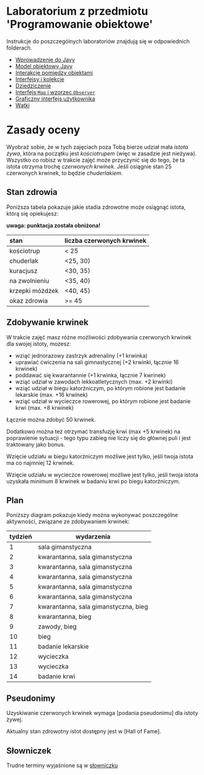 # Laboratorium z przedmiotu 'Programowanie obiektowe'

Instrukcje do poszczególnych laboratoriów znajdują się w odpowiednich folderach.

* [Wprowadzenie do Javy](lab1/Readme.md)
* [Model obiektowy Javy](lab2/Readme.md)
* [Interakcje pomiędzy obiektami](lab3/Readme.md)
* [Interfejsy i kolekcje](lab4/Readme.md)
* [Dziedziczenie](lab5/Readme.md)
* [Interfejs `Map` i wzorzec `Observer`](lab6/Readme.md)
* [Graficzny interfejs użytkownika](lab7/Readme.md)
* [Wątki](lab8/Readme.md)

# Zasady oceny

Wyobraź sobie, że w tych zajęciach poza Tobą bierze udział mała *istota żywa*, która na początku jest
*kościotrupem* (więc w zasadzie jest nieżywa). Wszystko co robisz w trakcie zajęć może przyczynić się do tego, że ta
istota otrzyma trochę *czerwonych krwinek*. Jeśli osiągnie stan 25 czerwonych krwinek, to będzie *chuderlakiem*. 

## Stan zdrowia

Poniższa tabela pokazuje jakie stadia zdrowotne może osiągnąć istota, którą się opiekujesz:

**uwaga: punktacja została obniżona!**

| stan            | liczba czerwonych krwinek |
|:----------------|---------------------------|
| kościotrup      | < 25                      |
| chuderlak       | <25, 30)                  |
| kuracjusz       | <30, 35)                  |
| na zwolnieniu   | <35, 40)                  |
| krzepki móżdżek | <40, 45)                  |
| okaz zdrowia    | >= 45                     |


## Zdobywanie krwinek

W trakcie zajęć masz różne możliwości zdobywania czerwonych krwinek dla swojej istoty, możesz:

* wziąć jednorazowy zastrzyk adrenaliny (+1 krwinka)
* uprawiać ćwiczenia na sali gimnastycznej (+2 krwinki, łącznie 16 krwinek)
* poddawać się kwarantannie (+1 krwinka, łącznie 7 kwrinek)
* wziąć udział w zawodach lekkoatletycznych (max. +2 krwinki)
* wziąć udział w biegu katorżniczym, po którym robione jest badanie lekarskie (max. +16 krwinek)
* wziąć udział w wycieczce rowerowej, po którym robione jest badanie krwi (max. +8 krwinek)

Łącznie można zdobyć 50 krwinek. 

Dodatkowo można też otrzymać transfuzję krwi (max +5 krwinek) na poprawienie sytuacji - tego typu zabieg nie liczy się do głównej puli i jest traktowany jako bonus.

Wzięcie udziału w biegu katorżniczym możliwe jest tylko, jeśli twoja istota ma co najmniej 12 krwinek.

Wzięcie udziału w wycieczce rowerowej możliwe jest tylko, jeśli twoja istota uzyskała minimum 8 krwinek w
badaniu krwi po biegu katorżniczym.

## Plan

Poniższy diagram pokazuje kiedy można wykonywać poszczególne aktywności, związane ze zdobywaniem krwinek:


| tydzień | wydarzenia        |
|---------|-------------------|
| 1       | sala gimanstyczna |
| 2       | kwarantanna, sala gimanstyczna |
| 3       | kwarantanna, sala gimanstyczna |
| 4       | kwarantanna, sala gimanstyczna |
| 5       | kwarantanna, sala gimanstyczna |
| 6       | kwarantanna, sala gimanstyczna |
| 7       | kwarantanna, sala gimanstyczna, bieg |
| 8       | kwarantanna, bieg              |
| 9      | zawody, bieg      |
| 10      | bieg |
| 11      | badanie lekarskie |
| 12      | wycieczka         |
| 13      | wycieczka         |
| 14      | badanie krwi      |


## Pseudonimy

Uzyskiwanie czerwonych krwinek wymaga [podania pseudonimu] dla istoty żywej.

Aktualny stan zdrowotny istot dostępny jest w [Hall of Fame].


## Słowniczek

Trudne terminy wyjaśnione są w [słowniczku](slownik.md)
